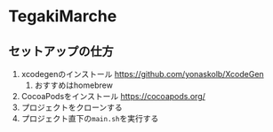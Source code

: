 # TegakiMarche

## セットアップの仕方
1. xcodegenのインストール https://github.com/yonaskolb/XcodeGen
    1. おすすめはhomebrew
1. CocoaPodsをインストール https://cocoapods.org/
1. プロジェクトをクローンする
1. プロジェクト直下の`main.sh`を実行する
